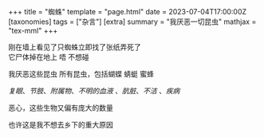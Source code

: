 +++
title = "蜘蛛"
template = "page.html"
date = 2023-07-04T17:00:00Z
[taxonomies]
tags = ["杂言"]
[extra]
summary = "我厌恶一切昆虫"
mathjax = "tex-mml"
+++

<!-- more -->

刚在墙上看见了只蜘蛛立即找了张纸弄死了    
它尸体掉在地上  唔  不想碰

我厌恶这些昆虫  所有昆虫，包括蝴蝶 蜻蜓 蜜蜂

_复眼_、_节肢_、_附属物_、_不明的血液_ 、_肮脏_、_不洁_ 、_疾病_ 
 
恶心，这些生物又偏有庞大的数量

也许这是我不想去乡下的重大原因
